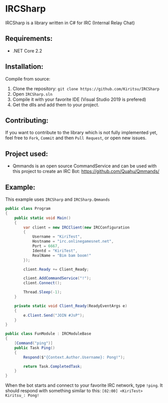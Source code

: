 # IRCSharp

IRCSharp is a library written in C# for IRC (Internal Relay Chat)

## Requirements:
- .NET Core 2.2

## Installation:
Compile from source:

1. Clone the repository: `git clone https://github.com/Kiritsu/IRCSharp`
2. Open `IRCSharp.sln`
3. Compile it with your favorite IDE (Visual Studio 2019 is prefered)
4. Get the dlls and add them to your project.

## Contributing:
If you want to contribute to the library which is not fully implemented yet, feel free to `Fork`, `Commit` and then `Pull Request`, or open new issues.

## Project used:
- Qmmands is an open source CommandService and can be used with this project to create an IRC Bot: https://github.com/Quahu/Qmmands/

## Example:
This example uses `IRCSharp` and `IRCSharp.Qmmands`
```cs
public class Program
{
    public static void Main()
    {
        var client = new IRCClient(new IRCConfiguration
        {
            Username = "KiriTest",
            Hostname = "irc.onlinegamesnet.net",
            Port = 6667,
            Identd = "KiriTest",
            RealName = "Bim bam boom!"
        });

        client.Ready += Client_Ready;

        client.AddCommandService("!");
        client.Connect();

        Thread.Sleep(-1);
    }

    private static void Client_Ready(ReadyEventArgs e)
    {
        e.Client.Send("JOIN #JsP");
    }
}

public class FunModule : IRCModuleBase
{
    [Command("ping")]
    public Task Ping()
    {
        Respond($"{Context.Author.Username}: Pong!");

        return Task.CompletedTask;
    }
}
```

When the bot starts and connect to your favorite IRC network, type `!ping`. It should respond with something similar to this:
`[02:00] <KiriTest> Kiritsu_: Pong!`
